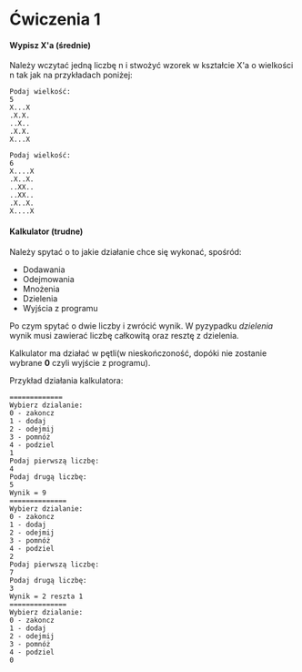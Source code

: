 # Ćwiczenia 1

#### Wypisz X'a (średnie)

Należy wczytać jedną liczbę n i stwożyć wzorek w kształcie X'a o wielkości n tak jak na przykładach poniżej:
```
Podaj wielkość:
5
X...X
.X.X.
..X..
.X.X.
X...X
```
```
Podaj wielkość:
6
X....X
.X..X.
..XX..
..XX..
.X..X.
X....X
```

#### Kalkulator (trudne)

Należy spytać o to jakie działanie chce się wykonać, spośród:

* Dodawania
* Odejmowania
* Mnożenia
* Dzielenia
* Wyjścia z programu

Po czym spytać o dwie liczby i zwrócić wynik. W pyzypadku _dzielenia_ wynik musi zawierać liczbę całkowitą oraz resztę z dzielenia.

Kalkulator ma działać w pętli(w nieskończoność, dopóki nie zostanie wybrane **0** czyli wyjście z programu).  

Przykład działania kalkulatora:

```
=============
Wybierz dzialanie:
0 - zakoncz
1 - dodaj
2 - odejmij
3 - pomnóż
4 - podziel
1
Podaj pierwszą liczbę:
4
Podaj drugą liczbę:
5
Wynik = 9
==============
Wybierz dzialanie:
0 - zakoncz
1 - dodaj
2 - odejmij
3 - pomnóż
4 - podziel
2
Podaj pierwszą liczbę:
7
Podaj drugą liczbę:
3
Wynik = 2 reszta 1
==============
Wybierz dzialanie:
0 - zakoncz
1 - dodaj
2 - odejmij
3 - pomnóż
4 - podziel
0
```
